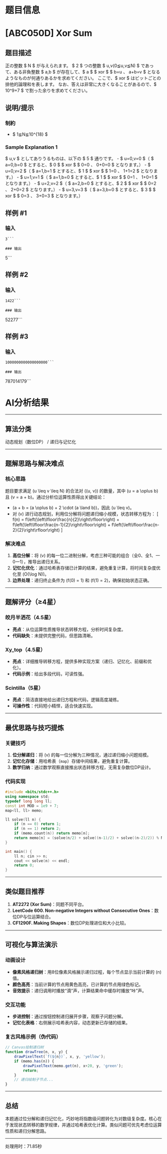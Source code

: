 # 题目信息

# [ABC050D] Xor Sum

## 题目描述

[problemUrl]: https://atcoder.jp/contests/abc050/tasks/arc066_b

正の整数 $ N $ が与えられます。 $ 2 $ つの整数 $ u,v(0≦u,v≦N) $ であって、ある非負整数 $ a,b $ が存在して、$ a $ $ xor $ $ b=u $、$ a+b=v $ となるようなものが何通りあるかを求めてください。 ここで、$ xor $ はビットごとの排他的論理和を表します。 なお、答えは非常に大きくなることがあるので、$ 10^9+7 $ で割った余りを求めてください。

## 说明/提示

### 制約

- $ 1≦N≦10^{18} $

### Sample Explanation 1

$ u,v $ としてありうるものは、以下の $ 5 $ 通りです。 - $ u=0,v=0 $（ $ a=0,b=0 $ とすると、$ 0 $ $ xor $ $ 0=0 $、$ 0+0=0 $ となります。） - $ u=0,v=2 $（ $ a=1,b=1 $ とすると、$ 1 $ $ xor $ $ 1=0 $、$ 1+1=2 $ となります。） - $ u=1,v=1 $（ $ a=1,b=0 $ とすると、$ 1 $ $ xor $ $ 0=1 $、$ 1+0=1 $ となります。） - $ u=2,v=2 $（ $ a=2,b=0 $ とすると、$ 2 $ $ xor $ $ 0=2 $、$ 2+0=2 $ となります。） - $ u=3,v=3 $（ $ a=3,b=0 $ とすると、$ 3 $ $ xor $ $ 0=3 $、$ 3+0=3 $ となります。）

## 样例 #1

### 输入

```
3```

### 输出

```
5```

## 样例 #2

### 输入

```
1422```

### 输出

```
52277```

## 样例 #3

### 输入

```
1000000000000000000```

### 输出

```
787014179```

# AI分析结果



---

## 算法分类
动态规划（数位DP） / 递归与记忆化

---

## 题解思路与解决难点

### 核心思路
题目要求满足 \(u \leq v \leq N\) 的合法对 \((u, v)\) 的数量，其中 \(u = a \oplus b\) 且 \(v = a + b\)。通过分析位运算性质得出关键结论：
- \(a + b = (a \oplus b) + 2 \cdot (a \land b)\)，因此 \(u \leq v\)。
- 对 \(v\) 进行动态规划，利用位分解将问题递归缩小规模，状态转移方程为：
  \[
  f(n) = f\left(\left\lfloor\frac{n}{2}\right\rfloor\right) + f\left(\left\lfloor\frac{n-1}{2}\right\rfloor\right) + f\left(\left\lfloor\frac{n-2}{2}\right\rfloor\right)
  \]

### 解决难点
1. **高位分解**：将 \(v\) 的每一位二进制分解，考虑三种可能的组合（全0、全1、一0一1），推导出递归关系。
2. **记忆化优化**：通过哈希表存储已计算的结果，避免重复计算，将时间复杂度优化至 \(O(\log N)\)。
3. **边界处理**：递归终止条件为 \(f(0) = 1\) 和 \(f(1) = 2\)，确保初始状态正确。

---

## 题解评分（≥4星）

### 皎月半洒花（4.5星）
- **亮点**：从位运算性质推导状态转移方程，分析时间复杂度。
- **代码缺失**：未提供完整代码，但思路清晰。

### Xy_top（4.5星）
- **亮点**：详细推导转移方程，提供多种实现方案（递归、记忆化、前缀和优化）。
- **代码示例**：给出多段代码，可读性强。

### Scintilla（5星）
- **亮点**：简洁直接地给出递归方程和代码，逻辑高度凝练。
- **可操作性**：代码短小精悍，适合快速实现。

---

## 最优思路与技巧提炼

### 关键技巧
1. **位分解递归**：将 \(v\) 的每一位分解为三种情况，通过递归缩小问题规模。
2. **记忆化存储**：用哈希表（`map`）存储中间结果，避免重复计算。
3. **数学归纳**：通过数学观察直接推出状态转移方程，无需复杂数位DP设计。

### 代码实现
```cpp
#include <bits/stdc++.h>
using namespace std;
typedef long long ll;
const int MOD = 1e9 + 7;
map<ll, ll> memo;

ll solve(ll n) {
    if (n == 0) return 1;
    if (n == 1) return 2;
    if (memo.count(n)) return memo[n];
    return memo[n] = (solve(n/2) + solve((n-1)/2) + solve((n-2)/2)) % MOD;
}

int main() {
    ll n; cin >> n;
    cout << solve(n) << endl;
    return 0;
}
```

---

## 类似题目推荐
1. **AT2272 (Xor Sum)**：同题不同平台。
2. **LeetCode 600. Non-negative Integers without Consecutive Ones**：数位DP与位运算结合。
3. **CF1290F. Making Shapes**：数位DP处理进位和大小比较。

---

## 可视化与算法演示

### 动画设计
- **像素风格递归树**：用8位像素风格展示递归过程，每个节点显示当前计算的 \(n\) 值。
- **颜色高亮**：当前计算的节点用黄色高亮，已计算的节点用绿色标记。
- **音效提示**：递归调用时播放“滴”声，计算结果命中缓存时播放“咔”声。

### 交互功能
- **步进控制**：通过按钮控制递归展开步骤，观察子问题分解。
- **记忆化表格**：右侧展示哈希表内容，动态更新已存储的结果。

### 复古风格示例（伪代码）
```javascript
// Canvas绘制递归树
function drawTree(n, x, y) {
    drawPixelText(`f(${n})`, x, y, 'yellow');
    if (memo.has(n)) {
        drawPixelText(memo.get(n), x+20, y, 'green');
        return;
    }
    // 递归绘制子节点...
}
```

---

## 总结
本题通过位分解和递归记忆化，巧妙地将指数级问题转化为对数级复杂度。核心在于发现状态转移的数学规律，并通过哈希表优化计算。类似问题可优先考虑位运算性质和递归分解思路。

---
处理用时：71.85秒